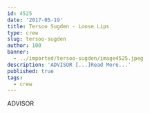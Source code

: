 ```yaml
---
id: 4525
date: '2017-05-19'
title: Tersoo Sugden - Loose Lips
type: crew
slug: tersoo-sugden
author: 100
banner:
  - ../imported/tersoo-sugden/image4525.jpeg
description: 'ADVISOR [...]Read More...'
published: true
tags:
  - crew
---
```

ADVISOR